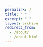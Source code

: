 ```yaml
---
permalink: /
title: " "
excerpt: " "
layout: archive
redirect_from: 
  - /about/
  - /about.html
---
```

